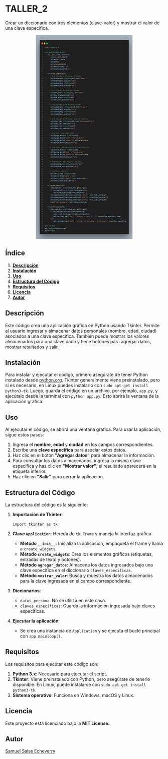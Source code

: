 # TALLER_2
 Crear un diccionario con tres elementos (clave-valor) y mostrar el valor de una clave específica.

<figure style="text-align: center;">
  <img src="image.png" alt="" width="308" height="647" />
  <figcaption><strong></strong></figcaption>
</figure>

## **Índice**
1. [**Descripción**](#descripción)
2. [**Instalación**](#instalación)
3. [**Uso**](#uso)
4. [**Estructura del Código**](#estructura-del-código)
5. [**Requisitos**](#requisitos)
6. [**Licencia**](#licencia)
7. [**Autor**](#autor)

## **Descripción**
Este código crea una aplicación gráfica en Python usando Tkinter. Permite al usuario ingresar y almacenar datos personales (nombre, edad, ciudad) asociados a una clave específica. También puede mostrar los valores almacenados para una clave dada y tiene botones para agregar datos, mostrar resultados y salir.

## **Instalación**

Para instalar y ejecutar el código, primero asegúrate de tener Python instalado desde [python.org](https://www.python.org/downloads/). Tkinter generalmente viene preinstalado, pero si es necesario, en Linux puedes instalarlo con `sudo apt-get install python3-tk`. Luego, guarda el código en un archivo, por ejemplo, `app.py`, y ejecútalo desde la terminal con `python app.py`. Esto abrirá la ventana de la aplicación gráfica.

## **Uso**

Al ejecutar el código, se abrirá una ventana gráfica. Para usar la aplicación, sigue estos pasos:

1. Ingresa el **nombre**, **edad** y **ciudad** en los campos correspondientes.
2. Escribe una **clave específica** para asociar estos datos.
3. Haz clic en el botón **"Agregar datos"** para almacenar la información.
4. Para consultar los datos almacenados, ingresa la misma clave específica y haz clic en **"Mostrar valor"**; el resultado aparecerá en la etiqueta inferior.
5. Haz clic en **"Salir"** para cerrar la aplicación.

## **Estructura del Código**

La estructura del código es la siguiente:

1. **Importación de Tkinter**: 
   ```
   import tkinter as tk
   ```

2. **Clase `Application`**: Hereda de `tk.Frame` y maneja la interfaz gráfica.
   - **Método `__init__`**: Inicializa la aplicación, empaqueta el frame y llama a `create_widgets`.
   - **Método `create_widgets`**: Crea los elementos gráficos (etiquetas, entradas de texto y botones).
   - **Método `agregar_datos`**: Almacena los datos ingresados bajo una clave específica en el diccionario `claves_especificas`.
   - **Método `mostrar_valor`**: Busca y muestra los datos almacenados para la clave ingresada en el campo correspondiente.

3. **Diccionarios**:
   - `datos_persona`: No se utiliza en este caso.
   - `claves_especificas`: Guarda la información ingresada bajo claves específicas.

4. **Ejecutar la aplicación**:
   - Se crea una instancia de `Application` y se ejecuta el bucle principal con `app.mainloop()`.

## Requisitos

Los requisitos para ejecutar este código son:

1. **Python 3.x**: Necesario para ejecutar el script.
2. **Tkinter**: Viene preinstalado con Python, pero asegúrate de tenerlo disponible. En Linux, puede instalarse con `sudo apt-get install python3-tk`.
3. **Sistema operativo**: Funciona en Windows, macOS y Linux. 

## Licencia

Este proyecto está licenciado bajo la **MIT License.**

## Autor

[Samuel Salas Echeverry](https://github.com/SamuelSalas23?tab=repositories.)
